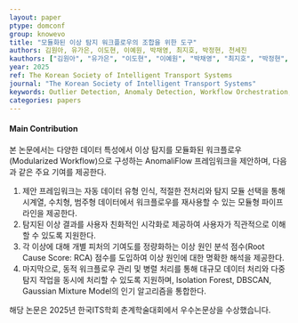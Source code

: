 ```yaml
---
layout: paper
ptype: domconf
group: knowevo
title: "모듈화된 이상 탐지 워크플로우의 조합을 위한 도구"
authors: 김원아, 유가은, 이도현, 이예원, 박채영, 최지호, 박정현, 천세진
kauthors: ["김원아", "유가은", "이도현", "이예원", "박채영", "최지호", "박정현", "천세진"]
year: 2025
ref: The Korean Society of Intelligent Transport Systems
journal: "The Korean Society of Intelligent Transport Systems"
keywords: Outlier Detection, Anomaly Detection, Workflow Orchestration, Toolkits
categories: papers
---
```


<h4><span class="badge badge-info">Main Contribution</span></h4>
본 논문에서는 다양한 데이터 특성에서 이상 탐지를 모듈화된 워크플로우(Modularized Workflow)으로 구성하는 AnomaliFlow 프레임워크을 제안하며, 다음과 같은 주요 기여를 제공한다.  

1. 제안 프레임워크는 자동 데이터 유형 인식, 적절한 전처리와 탐지 모듈 선택을 통해 시계열, 수치형, 범주형 데이터에서 워크플로우를 재사용할 수 있는 모듈형 파이프라인을 제공한다.
2. 탐지된 이상 결과를 사용자 친화적인 시각화로 제공하여 사용자가 직관적으로 이해할 수 있도록 지원한다.
3. 각 이상에 대해 개별 피처의 기여도를 정량화하는 이상 원인 분석 점수(Root Cause Score: RCA) 점수를 도입하여 이상 원인에 대한 명확한 해석을 제공한다.
4. 마지막으로, 동적 워크플로우 관리 및 병렬 처리를 통해 대규모 데이터 처리와 다중 탐지 작업을 동시에 처리할 수 있도록 지원하며, Isolation Forest, DBSCAN, Gaussian Mixture Model의 인기 알고리즘을 통합한다.
   
<div class="alert alert-warning" role="alert">
   해당 논문은 2025년 한국ITS학회 춘계학술대회에서 우수논문상을 수상했습니다.
</div>
